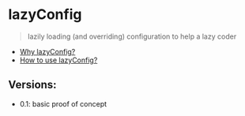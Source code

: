 # lazyConfig

> lazily loading (and overriding) configuration to help a lazy coder

- [Why lazyConfig?](https://github.com/FelixBenning/lazyConfig/blob/master/Motivation.md)
- [How to use lazyConfig?](https://github.com/FelixBenning/lazyConfig/blob/master/Usage.md)

## Versions:

- 0.1: basic proof of concept